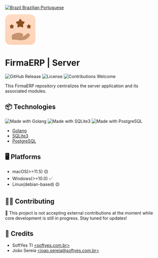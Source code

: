 [![Brazil](https://raw.githubusercontent.com/stevenrskelton/flag-icon/master/png/16/country-4x3/br.png "Brazil") Brazilian Portuguese](README.md)

<img width="100" height="100" src="readme/logo.png" alt="project logo">

# FirmaERP | Server

![GitHub Release](https://img.shields.io/github/v/release/FirmaERP/firmaerp_client?include_prereleases&color=orange)
![License](https://img.shields.io/github/license/FirmaERP/firmaerp_client?color=orange)
![Contributions Welcome](https://img.shields.io/badge/contributions-Closed-orange)

This FirmaERP repository centralizes the server application and its associated modules.

## 📦 Technologies

![Made with Golang](https://img.shields.io/badge/backend-Golang-orange)
![Made with SQLite3](https://img.shields.io/badge/database-SQLite3-orange)
![Made with PostgreSQL](https://img.shields.io/badge/database-PostgreSQL-orange)

* [Golang](https://go.dev/)
* [SQLite3](https://www.sqlite.org/)
* [PostgreSQL](https://www.postgresql.org/)

## 🖥️ Platforms

* macOS(>=11.5) 🟡
* Windows(>=10.0) ✅
* Linux(debian-based) 🟡

## 🧑‍💻 Contributing

🚫 This project is not accepting external contributions at the moment while
core development is still in progress. Stay tuned for updates!

## 📜 Credits

* SoftYes TI [\<softyes.com.br\>](https://softyes.com.br)
* João Sereia [\<joao.sereia@softyes.com.br\>](mailto:joao.sereia@softyes.com.br)
